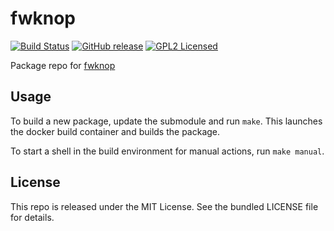 fwknop
==========

[![Build Status](https://img.shields.io/circleci/project/amylum/fwknop.svg)](https://circleci.com/gh/amylum/fwknop)
[![GitHub release](https://img.shields.io/github/release/amylum/fwknop.svg)](https://github.com/amylum/fwknop/releases)
[![GPL2 Licensed](http://img.shields.io/badge/license-GPL2-green.svg)](https://tldrlegal.com/license/gnu-general-public-license-v2)

Package repo for [fwknop](http://www.cipherdyne.org/fwknop/)

## Usage

To build a new package, update the submodule and run `make`. This launches the docker build container and builds the package.

To start a shell in the build environment for manual actions, run `make manual`.

## License

This repo is released under the MIT License. See the bundled LICENSE file for details.

